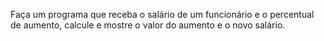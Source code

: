 Faça um programa que receba o salário de um funcionário e o percentual de aumento, calcule e mostre o valor do aumento e o novo salário.